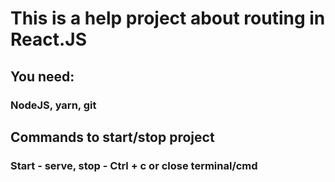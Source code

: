 # This is a help project about routing in React.JS


## You need:
### NodeJS, yarn, git

## Commands to start/stop project
### Start - serve, stop - Ctrl + c or close terminal/cmd